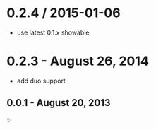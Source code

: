 
0.2.4 / 2015-01-06
==================

 * use latest 0.1.x showable

0.2.3 - August 26, 2014
==================

 * add duo support

0.0.1 - August 20, 2013
-----------------------
:sparkles: